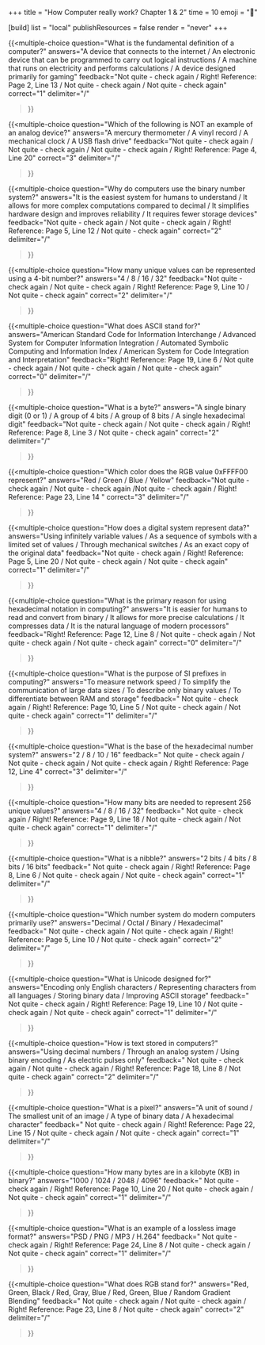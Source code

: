+++
title = "How Computer really work? Chapter 1 & 2"
time = 10
emoji = "📖"

[build]
  list = "local"
  publishResources = false
  render = "never"
+++

{{<multiple-choice
question="What is the fundamental definition of a computer?"
answers="A device that connects to the internet / An electronic device that can be programmed to carry out logical instructions / A machine that runs on electricity and performs calculations / A device designed primarily for gaming"
feedback="Not quite - check again / Right! Reference: Page 2, Line 13 / Not quite - check again / Not quite - check again"
correct="1"
delimiter="/"
>}}

{{<multiple-choice
question="Which of the following is NOT an example of an analog device?"
answers="A mercury thermometer / A vinyl record / A mechanical clock / A USB flash drive"
feedback="Not quite - check again / Not quite - check again / Not quite - check again / Right! Reference: Page 4, Line 20"
correct="3"
delimiter="/"
>}}

{{<multiple-choice
question="Why do computers use the binary number system?"
answers="It is the easiest system for humans to understand / It allows for more complex computations compared to decimal / It simplifies hardware design and improves reliability / It requires fewer storage devices"
feedback="Not quite - check again / Not quite - check again / Right! Reference: Page 5, Line 12 / Not quite - check again"
correct="2"
delimiter="/"
>}}

{{<multiple-choice
question="How many unique values can be represented using a 4-bit number?"
answers="4 / 8 / 16 / 32"
feedback="Not quite - check again / Not quite - check again / Right! Reference: Page 9, Line 10 / Not quite - check again"
correct="2"
delimiter="/"
>}}

{{<multiple-choice
question="What does ASCII stand for?"
answers="American Standard Code for Information Interchange / Advanced System for Computer Information Integration / Automated Symbolic Computing and Information Index / American System for Code Integration and Interpretation"
feedback="Right! Reference: Page 19, Line 6 / Not quite - check again / Not quite - check again / Not quite - check again"
correct="0"
delimiter="/"
>}}

{{<multiple-choice
question="What is a byte?"
answers="A single binary digit (0 or 1) / A group of 4 bits / A group of 8 bits / A single hexadecimal digit"
feedback="Not quite - check again / Not quite - check again / Right! Reference: Page 8, Line 3 / Not quite - check again"
correct="2"
delimiter="/"
>}}

{{<multiple-choice
question="Which color does the RGB value 0xFFFF00 represent?"
answers="Red / Green / Blue / Yellow"
feedback="Not quite - check again / Not quite - check again /Not quite - check again / Right! Reference: Page 23, Line 14 "
correct="3"
delimiter="/"
>}}

{{<multiple-choice
question="How does a digital system represent data?"
answers="Using infinitely variable values / As a sequence of symbols with a limited set of values / Through mechanical switches / As an exact copy of the original data"
feedback="Not quite - check again / Right! Reference: Page 5, Line 20 / Not quite - check again / Not quite - check again"
correct="1"
delimiter="/"
>}}

{{<multiple-choice
question="What is the primary reason for using hexadecimal notation in computing?"
answers="It is easier for humans to read and convert from binary / It allows for more precise calculations / It compresses data / It is the natural language of modern processors"
feedback="Right! Reference: Page 12, Line 8  / Not quite - check again / Not quite - check again / Not quite - check again"
correct="0"
delimiter="/"
>}}

{{<multiple-choice
question="What is the purpose of SI prefixes in computing?"
answers="To measure network speed / To simplify the communication of large data sizes / To describe only binary values / To differentiate between RAM and storage"
feedback=" Not quite - check again / Right! Reference: Page 10, Line 5 / Not quite - check again / Not quite - check again"
correct="1"
delimiter="/"
>}}

{{<multiple-choice
question="What is the base of the hexadecimal number system?"
answers="2 / 8 / 10 / 16"
feedback=" Not quite - check again / Not quite - check again / Not quite - check again / Right! Reference: Page 12, Line 4"
correct="3"
delimiter="/"
>}}

{{<multiple-choice
question="How many bits are needed to represent 256 unique values?"
answers="4 / 8 / 16 / 32"
feedback=" Not quite - check again / Right! Reference: Page 9, Line 18 / Not quite - check again / Not quite - check again"
correct="1"
delimiter="/"
>}}

{{<multiple-choice
question="What is a nibble?"
answers="2 bits / 4 bits / 8 bits / 16 bits"
feedback=" Not quite - check again / Right! Reference: Page 8, Line 6 / Not quite - check again / Not quite - check again"
correct="1"
delimiter="/"
>}}

{{<multiple-choice
question="Which number system do modern computers primarily use?"
answers="Decimal / Octal / Binary / Hexadecimal"
feedback=" Not quite - check again / Not quite - check again / Right! Reference: Page 5, Line 10 / Not quite - check again"
correct="2"
delimiter="/"
>}}

{{<multiple-choice
question="What is Unicode designed for?"
answers="Encoding only English characters / Representing characters from all languages / Storing binary data / Improving ASCII storage"
feedback=" Not quite - check again / Right! Reference: Page 19, Line 10 / Not quite - check again / Not quite - check again"
correct="1"
delimiter="/"
>}}

{{<multiple-choice
question="How is text stored in computers?"
answers="Using decimal numbers / Through an analog system / Using binary encoding / As electric pulses only"
feedback=" Not quite - check again / Not quite - check again / Right! Reference: Page 18, Line 8 / Not quite - check again"
correct="2"
delimiter="/"
>}}

{{<multiple-choice
question="What is a pixel?"
answers="A unit of sound / The smallest unit of an image / A type of binary data / A hexadecimal character"
feedback=" Not quite - check again / Right! Reference: Page 22, Line 15 / Not quite - check again / Not quite - check again"
correct="1"
delimiter="/"
>}}

{{<multiple-choice
question="How many bytes are in a kilobyte (KB) in binary?"
answers="1000 / 1024 / 2048 / 4096"
feedback=" Not quite - check again / Right! Reference: Page 10, Line 20 / Not quite - check again / Not quite - check again"
correct="1"
delimiter="/"
>}}

{{<multiple-choice
question="What is an example of a lossless image format?"
answers="PSD / PNG / MP3 / H.264"
feedback=" Not quite - check again / Right! Reference: Page 24, Line 8 / Not quite - check again / Not quite - check again"
correct="1"
delimiter="/"
>}}

{{<multiple-choice
question="What does RGB stand for?"
answers="Red, Green, Black / Red, Gray, Blue / Red, Green, Blue / Random Gradient Blending"
feedback=" Not quite - check again / Not quite - check again / Right! Reference: Page 23, Line 8 / Not quite - check again"
correct="2"
delimiter="/"
>}}